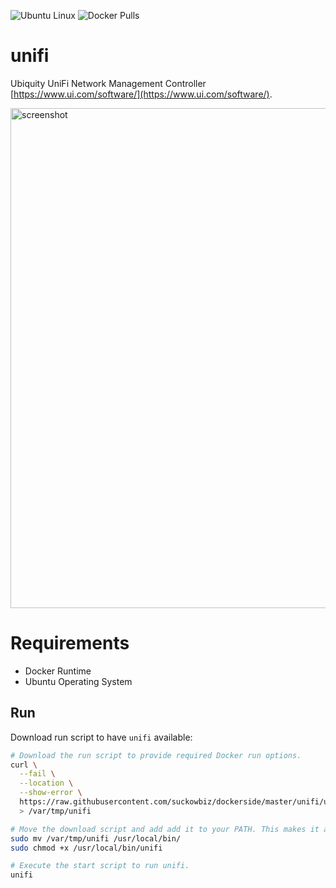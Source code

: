 ![Ubuntu Linux](https://img.shields.io/badge/tested-ubuntu-green.svg) ![Docker Pulls](https://img.shields.io/docker/pulls/suckowbiz/unifi.svg)

# unifi

Ubiquity UniFi Network Management Controller [https://www.ui.com/software/](https://www.ui.com/software/).

<img src="https://prd-www-cdn.ubnt.com/media/images/dashboard/frames/unifi-image@2x.png" alt="screenshot" width="800" />

# Requirements

- Docker Runtime
- Ubuntu Operating System

## Run

Download run script to have `unifi` available:

```bash
# Download the run script to provide required Docker run options.
curl \
  --fail \
  --location \
  --show-error \
  https://raw.githubusercontent.com/suckowbiz/dockerside/master/unifi/unifi \
  > /var/tmp/unifi

# Move the download script and add add it to your PATH. This makes it available from command line.
sudo mv /var/tmp/unifi /usr/local/bin/
sudo chmod +x /usr/local/bin/unifi

# Execute the start script to run unifi.
unifi
```







